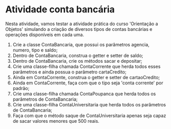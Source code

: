 # Atividade conta bancária

Nesta atividade, vamos testar a atividade prática do curso 'Orientação a Objetos' simulando a criação de diversos tipos de contas bancárias e operações disponíveis em cada uma.

1.  Crie a classe ContaBancaria, que possui os parâmetros agencia, numero, tipo e saldo;
2.  Dentro de ContaBancaria, construa o getter e setter de saldo;
3.  Dentro de ContaBancaria, crie os métodos sacar e depositar;
4.  Crie uma classe-filha chamada ContaCorrente que herda todos esses parâmetros e ainda possua o parâmetro cartaCredito;
5.  Ainda em ContaCorrente, construa o getter e setter de cartaoCredito;
6.  Ainda em ContaCorrente, faça com que o tipo seja 'conta corrente' por padrão;
7. Crie uma classe-filha chamada ContaPoupanca que herda todos os parâmetros de ContaBancaria;
8.  Crie uma classe-filha ContaUniversitaria que herda todos os parâmetros de ContaBancaria;
9.  Faça com que o método saque de ContaUniversitaria apenas seja capaz de sacar valores menores que 500 reais.